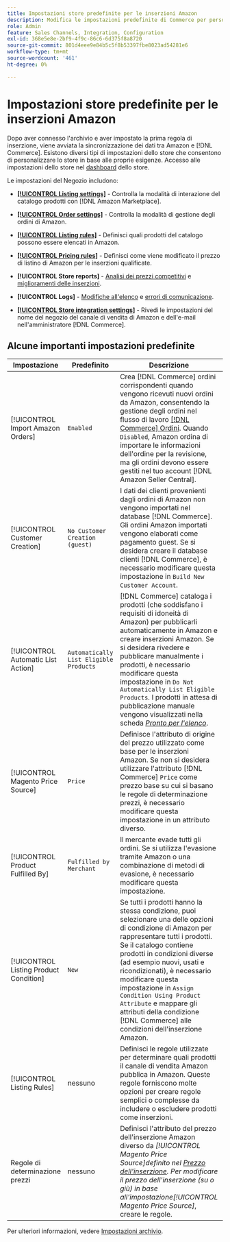 ```yaml
---
title: Impostazioni store predefinite per le inserzioni Amazon
description: Modifica le impostazioni predefinite di Commerce per personalizzare il Sales Channel Amazon per il tuo archivio.
role: Admin
feature: Sales Channels, Integration, Configuration
exl-id: 368e5e8e-2bf9-4f9c-86c6-6d375f8a8720
source-git-commit: 801d4eee9e84b5c5f8b53397fbe8023ad54281e6
workflow-type: tm+mt
source-wordcount: '461'
ht-degree: 0%

---
```


# Impostazioni store predefinite per le inserzioni Amazon

Dopo aver connesso l&#39;archivio e aver impostato la prima regola di inserzione, viene avviata la sincronizzazione dei dati tra Amazon e [!DNL Commerce]. Esistono diversi tipi di impostazioni dello store che consentono di personalizzare lo store in base alle proprie esigenze. Accesso alle impostazioni dello store nel [dashboard](./amazon-store-dashboard.md) dello store.

Le impostazioni del Negozio includono:

- [**[!UICONTROL Listing settings]**](./listing-settings.md) - Controlla la modalità di interazione del catalogo prodotti con [!DNL Amazon Marketplace].

- [**[!UICONTROL Order settings]**](./order-settings.md) - Controlla la modalità di gestione degli ordini di Amazon.

- [**[!UICONTROL Listing rules]**](./listing-rules.md) - Definisci quali prodotti del catalogo possono essere elencati in Amazon.

- [**[!UICONTROL Pricing rules]**](./pricing-products.md) - Definisci come viene modificato il prezzo di listino di Amazon per le inserzioni qualificate.

- **[!UICONTROL Store reports]** - [Analisi dei prezzi competitivi](./competitive-price-analysis.md) e [miglioramenti delle inserzioni](./listing-improvements.md).

- **[!UICONTROL Logs]** - [Modifiche all&#39;elenco](./listing-changes-log.md) e [errori di comunicazione](./communication-errors-log.md).

- [**[!UICONTROL Store integration settings]**](./store-integration-settings.md) - Rivedi le impostazioni del nome del negozio del canale di vendita di Amazon e dell&#39;e-mail nell&#39;amministratore [!DNL Commerce].

## Alcune importanti impostazioni predefinite

| Impostazione | Predefinito | Descrizione | Posizione |
|----------------------------------------|----------------------------------------|----------------------------------------------------------------------------------------------------------------------------------------------------------------------------------------------------------------------------------------------------------------------------------------------------------------------------------------------------------------------------------------------------------------------|-------------------------------------------------------------|
| [!UICONTROL Import Amazon Orders] | `Enabled` | Crea [!DNL Commerce] ordini corrispondenti quando vengono ricevuti nuovi ordini da Amazon, consentendo la gestione degli ordini nel flusso di lavoro [[!DNL Commerce] Ordini](https://experienceleague.adobe.com/docs/commerce-admin/stores-sales/order-management/orders/orders.html). Quando `Disabled`, Amazon ordina di importare le informazioni dell&#39;ordine per la revisione, ma gli ordini devono essere gestiti nel tuo account [!DNL Amazon Seller Central]. | [Impostazioni ordine](./order-settings.md) |
| [!UICONTROL Customer Creation] | `No Customer Creation (guest)` | I dati dei clienti provenienti dagli ordini di Amazon non vengono importati nel database [!DNL Commerce]. Gli ordini Amazon importati vengono elaborati come pagamento guest. Se si desidera creare il database clienti [!DNL Commerce], è necessario modificare questa impostazione in `Build New Customer Account`. | [Impostazioni ordine](./order-settings.md) |
| [!UICONTROL Automatic List Action] | `Automatically List Eligible Products` | [!DNL Commerce] cataloga i prodotti (che soddisfano i requisiti di idoneità di Amazon) per pubblicarli automaticamente in Amazon e creare inserzioni Amazon. Se si desidera rivedere e pubblicare manualmente i prodotti, è necessario modificare questa impostazione in `Do Not Automatically List Eligible Products`. I prodotti in attesa di pubblicazione manuale vengono visualizzati nella scheda [_Pronto per l&#39;elenco_](./ready-to-list.md). | [Azioni per l&#39;elenco dei prodotti](./product-listing-actions.md) |
| [!UICONTROL Magento Price Source] | `Price` | Definisce l&#39;attributo di origine del prezzo utilizzato come base per le inserzioni Amazon. Se non si desidera utilizzare l&#39;attributo [!DNL Commerce] `Price` come prezzo base su cui si basano le regole di determinazione prezzi, è necessario modificare questa impostazione in un attributo diverso. | [Prezzo di vendita](./listing-price.md) |
| [!UICONTROL Product Fulfilled By] | `Fulfilled by Merchant` | Il mercante evade tutti gli ordini. Se si utilizza l&#39;evasione tramite Amazon o una combinazione di metodi di evasione, è necessario modificare questa impostazione. | [Soddisfatto da](./listing-price.md) |
| [!UICONTROL Listing Product Condition] | `New` | Se tutti i prodotti hanno la stessa condizione, puoi selezionare una delle opzioni di condizione di Amazon per rappresentare tutti i prodotti. Se il catalogo contiene prodotti in condizioni diverse (ad esempio nuovi, usati e ricondizionati), è necessario modificare questa impostazione in `Assign Condition Using Product Attribute` e mappare gli attributi della condizione [!DNL Commerce] alle condizioni dell&#39;inserzione Amazon. | [Condizione elenco prodotti](./product-listing-condition.md) |
| [!UICONTROL Listing Rules] | nessuno | Definisci le regole utilizzate per determinare quali prodotti il canale di vendita Amazon pubblica in Amazon. Queste regole forniscono molte opzioni per creare regole semplici o complesse da includere o escludere prodotti come inserzioni. | [Regole di elenco](./listing-rules.md) |
| Regole di determinazione prezzi | nessuno | Definisci l&#39;attributo del prezzo dell&#39;inserzione Amazon diverso da _[!UICONTROL Magento Price Source]_definito nel [Prezzo dell&#39;inserzione](./listing-price.md). Per modificare il prezzo dell&#39;inserzione (su o giù) in base all&#39;impostazione_[!UICONTROL Magento Price Source]_, creare le regole. | [Regole di determinazione prezzi](./pricing-products.md) |

Per ulteriori informazioni, vedere [Impostazioni archivio](./ob-store-review.md).
